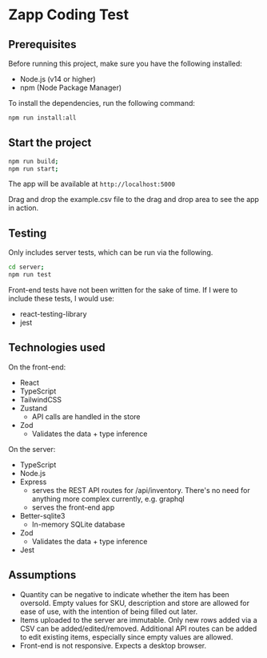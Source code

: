 # Zapp Coding Test

## Prerequisites

Before running this project, make sure you have the following installed:
- Node.js (v14 or higher)
- npm (Node Package Manager)

To install the dependencies, run the following command:

```bash
npm run install:all
```

## Start the project

```bash
npm run build;
npm run start;
```

The app will be available at `http://localhost:5000`

Drag and drop the example.csv file to the drag and drop area to see the app in action.

## Testing
Only includes server tests, which can be run via the following.

```bash
cd server;
npm run test
```

Front-end tests have not been written for the sake of time. If I were to include these tests, I would use:
- react-testing-library
- jest

## Technologies used

On the front-end:
- React
- TypeScript
- TailwindCSS
- Zustand
  - API calls are handled in the store
- Zod
  - Validates the data + type inference

On the server:
- TypeScript
- Node.js
- Express
  - serves the REST API routes for /api/inventory. There's no need for anything more complex currently, e.g. graphql
  - serves the front-end app
- Better-sqlite3
  - In-memory SQLite database
- Zod
  - Validates the data + type inference
- Jest

## Assumptions
- Quantity can be negative to indicate whether the item has been oversold. Empty values for SKU, description and store are allowed for ease of use, with the intention of being filled out later.
- Items uploaded to the server are immutable. Only new rows added via a CSV can be added/edited/removed. Additional API routes can be added to edit existing items, especially since empty values are allowed.
- Front-end is not responsive. Expects a desktop browser.
